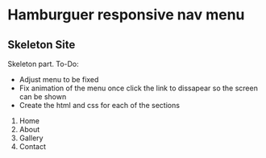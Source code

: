 # Hamburguer responsive nav menu

## Skeleton Site

Skeleton part.
To-Do:

- Adjust menu to be fixed
- Fix animation of the menu once click the link to dissapear so the screen can be shown
- Create the html and css for each of the sections

1. Home
2. About
3. Gallery
4. Contact
